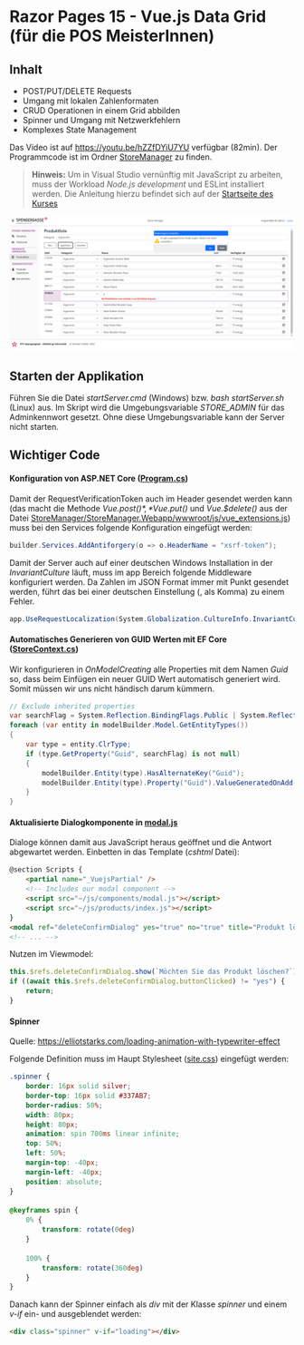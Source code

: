 # Razor Pages 15 - Vue.js Data Grid (für die POS MeisterInnen)

## Inhalt

- POST/PUT/DELETE Requests
- Umgang mit lokalen Zahlenformaten
- CRUD Operationen in einem Grid abbilden
- Spinner und Umgang mit Netzwerkfehlern
- Komplexes State Management

Das Video ist auf https://youtu.be/hZZfDYiU7YU verfügbar (82min). Der Programmcode ist im
Ordner [StoreManager](StoreManager) zu finden.

> **Hinweis:** Um in Visual Studio vernünftig mit JavaScript zu arbeiten, muss der Workload
> *Node.js development* und ESLint installiert werden. Die Anleitung hierzu befindet sich auf
> der [Startseite des Kurses](../../README.md#installation-der-ide-visual-studio-2022)

![](screenshot.png)

## Starten der Applikation

Führen Sie die Datei *startServer.cmd* (Windows) bzw. *bash startServer.sh* (Linux) aus. Im
Skript wird die Umgebungsvariable *STORE_ADMIN* für das Adminkennwort gesetzt. Ohne diese
Umgebungsvariable kann der Server nicht starten.

## Wichtiger Code

#### Konfiguration von ASP.NET Core ([Program.cs](StoreManager/StoreManager.Webapp/Program.cs))

Damit der RequestVerificationToken auch im Header gesendet werden kann (das macht die Methode
*Vue.$post()*, *Vue.$put()* und *Vue.$delete()* aus der Datei
[StoreManager/StoreManager.Webapp/wwwroot/js/vue_extensions.js](StoreManager/StoreManager.Webapp/wwwroot/js/vue_extensions.js))
muss bei den Services folgende Konfiguration eingefügt werden:

```c#
builder.Services.AddAntiforgery(o => o.HeaderName = "xsrf-token"); 
```

Damit der Server auch auf einer deutschen Windows Installation in der *InvariantCulture* läuft,
muss im app Bereich folgende Middleware konfiguriert werden. Da Zahlen im JSON Format immer mit
Punkt gesendet werden, führt das bei einer deutschen Einstellung (, als Komma) zu einem
Fehler.

```c#
app.UseRequestLocalization(System.Globalization.CultureInfo.InvariantCulture.Name);
```

#### Automatisches Generieren von GUID Werten mit EF Core ([StoreContext.cs](StoreManager/StoreManager.Application/Infrastructure/StoreContext.cs))

Wir konfigurieren in *OnModelCreating* alle Properties mit dem Namen *Guid* so, dass beim Einfügen
ein neuer GUID Wert automatisch generiert wird. Somit müssen wir uns nicht händisch darum kümmern.

```c#
// Exclude inherited properties
var searchFlag = System.Reflection.BindingFlags.Public | System.Reflection.BindingFlags.Instance | System.Reflection.BindingFlags.DeclaredOnly;
foreach (var entity in modelBuilder.Model.GetEntityTypes())
{
    var type = entity.ClrType;
    if (type.GetProperty("Guid", searchFlag) is not null)
    {
        modelBuilder.Entity(type).HasAlternateKey("Guid");
        modelBuilder.Entity(type).Property("Guid").ValueGeneratedOnAdd();
    }
}
```

#### Aktualisierte Dialogkomponente in [modal.js](StoreManager/StoreManager.Webapp/wwwroot/js/components/modal.js)

Dialoge können damit aus JavaScript heraus geöffnet und die Antwort abgewartet werden. Einbetten in das
Template (*cshtml* Datei):

```html
@section Scripts {
    <partial name="_VuejsPartial" />
    <!-- Includes our modal component -->
    <script src="~/js/components/modal.js"></script>
    <script src="~/js/products/index.js"></script>
}
<modal ref="deleteConfirmDialog" yes="true" no="true" title="Produkt löschen?" icon="warning"></modal>
<!-- ... -->
```

Nutzen im Viewmodel:

```javascript
this.$refs.deleteConfirmDialog.show(`Möchten Sie das Produkt löschen?`);
if ((await this.$refs.deleteConfirmDialog.buttonClicked) != "yes") {
    return;
}
```

#### Spinner

Quelle: https://elliotstarks.com/loading-animation-with-typewriter-effect

Folgende Definition muss im Haupt Stylesheet
([site.css](StoreManager/StoreManager.Webapp/wwwroot/css/site.css)) eingefügt werden:

```css
.spinner {
    border: 16px solid silver;
    border-top: 16px solid #337AB7;
    border-radius: 50%;
    width: 80px;
    height: 80px;
    animation: spin 700ms linear infinite;
    top: 50%;
    left: 50%;
    margin-top: -40px;
    margin-left: -40px;
    position: absolute;
}

@keyframes spin {
    0% {
        transform: rotate(0deg)
    }

    100% {
        transform: rotate(360deg)
    }
}

```

Danach kann der Spinner einfach als *div* mit der Klasse *spinner* und einem *v-if*
ein- und ausgeblendet werden:

```html
<div class="spinner" v-if="loading"></div>
```


